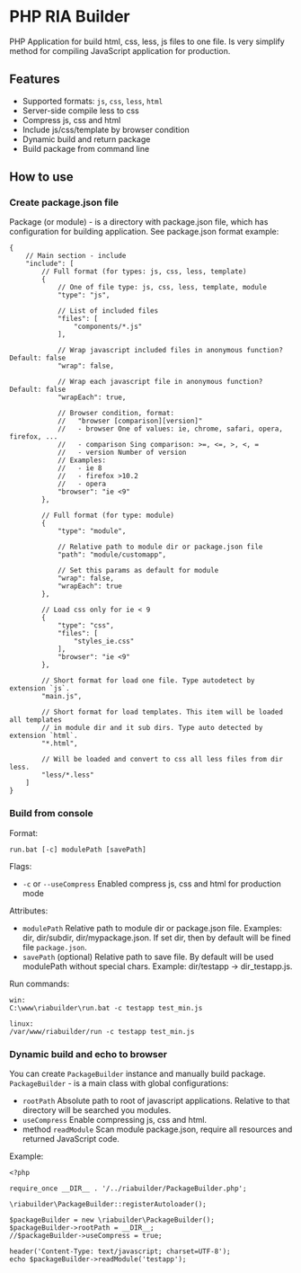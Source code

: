 PHP RIA Builder
==========

PHP Application for build html, css, less, js files to one file.
Is very simplify method for compiling JavaScript application for production.

Features
------------

- Supported formats: `js`, `css`, `less`, `html`
- Server-side compile less to css
- Compress js, css and html
- Include js/css/template by browser condition
- Dynamic build and return package
- Build package from command line

How to use
------------

### Create package.json file

Package (or module) - is a directory with package.json file, which has configuration for building application.
See package.json format example:

    {
        // Main section - include
        "include": [
            // Full format (for types: js, css, less, template)
            {
                // One of file type: js, css, less, template, module
                "type": "js",

                // List of included files
                "files": [
                    "components/*.js"
                ],

                // Wrap javascript included files in anonymous function? Default: false
                "wrap": false,

                // Wrap each javascript file in anonymous function? Default: false
                "wrapEach": true,

                // Browser condition, format:
                //   "browser [comparison][version]"
                //   - browser One of values: ie, chrome, safari, opera, firefox, ...
                //   - comparison Sing comparison: >=, <=, >, <, =
                //   - version Number of version
                // Examples:
                //   - ie 8
                //   - firefox >10.2
                //   - opera
                "browser": "ie <9"
            },

            // Full format (for type: module)
            {
                "type": "module",

                // Relative path to module dir or package.json file
                "path": "module/customapp",

                // Set this params as default for module
                "wrap": false,
                "wrapEach": true
            },

            // Load css only for ie < 9
            {
                "type": "css",
                "files": [
                    "styles_ie.css"
                ],
                "browser": "ie <9"
            },

            // Short format for load one file. Type autodetect by extension `js`.
            "main.js",

            // Short format for load templates. This item will be loaded all templates
            // in module dir and it sub dirs. Type auto detected by extension `html`.
            "*.html",

            // Will be loaded and convert to css all less files from dir less.
            "less/*.less"
        ]
    }

### Build from console

Format:

    run.bat [-c] modulePath [savePath]

Flags:
- `-c` or `--useCompress` Enabled compress js, css and html for production mode
	
Attributes:
- `modulePath` Relative path to module dir or package.json file. Examples: dir, dir/subdir, dir/mypackage.json. If set dir, then by default will be fined file `package.json`.
- `savePath` (optional) Relative path to save file. By default will be used modulePath without special chars. Example: dir/testapp -> dir_testapp.js.

Run commands:

    win:
    C:\www\riabuilder\run.bat -c testapp test_min.js
    
    linux:
    /var/www/riabuilder/run -c testapp test_min.js

### Dynamic build and echo to browser

You can create `PackageBuilder` instance and manually build package.
`PackageBuilder` - is a main class with global configurations:
- `rootPath` Absolute path to root of javascript applications. Relative to that directory will be searched you modules.
- `useCompress` Enable compressing js, css and html.
- method `readModule` Scan module package.json, require all resources and returned JavaScript code.

Example:

    <?php

    require_once __DIR__ . '/../riabuilder/PackageBuilder.php';
	
    \riabuilder\PackageBuilder::registerAutoloader();

    $packageBuilder = new \riabuilder\PackageBuilder();
    $packageBuilder->rootPath = __DIR__;
    //$packageBuilder->useCompress = true;

    header('Content-Type: text/javascript; charset=UTF-8');
    echo $packageBuilder->readModule('testapp');


